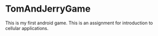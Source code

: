 # TomAndJerryGame
This is my first android game.
This is an assignment for introduction to cellular applications.
